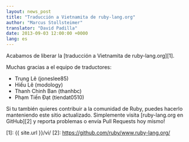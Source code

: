 ```yaml
---
layout: news_post
title: "Traducción a Vietnamita de ruby-lang.org"
author: "Marcus Stollsteimer"
translator: "David Padilla"
date: 2013-09-03 12:00:00 +0000
lang: es
---
```


Acabamos de liberar la [traducción a Vietnamita de ruby-lang.org][1].

Muchas gracias a el equipo de traductores:

 * Trung Lê (joneslee85)
 * Hiếu Lê (modology)
 * Thanh Chinh Ban (thanhbc)
 * Phạm Tiến Đạt (tiendat0510)

Si tu también quieres contribuir a la comunidad de Ruby, puedes hacerlo
manteniendo este sitio actualizado. Simplemente visita
[ruby-lang.org en GitHub][2] y reporta problemas o envía Pull Requests hoy mismo!

[1]: {{ site.url }}/vi/
[2]: https://github.com/ruby/www.ruby-lang.org/
